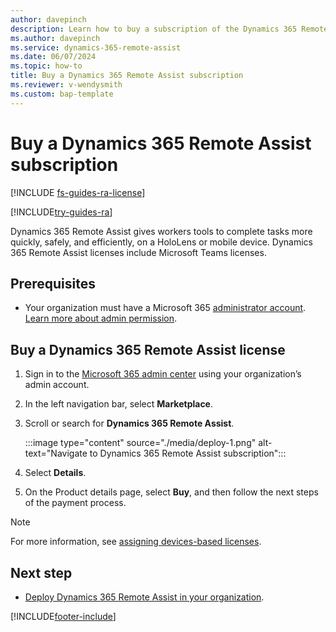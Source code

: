 ```yaml
---
author: davepinch
description: Learn how to buy a subscription of the Dynamics 365 Remote Assist HoloLens and mobile apps.
ms.author: davepinch
ms.service: dynamics-365-remote-assist
ms.date: 06/07/2024
ms.topic: how-to 
title: Buy a Dynamics 365 Remote Assist subscription
ms.reviewer: v-wendysmith
ms.custom: bap-template
---
```


# Buy a Dynamics 365 Remote Assist subscription

[!INCLUDE [fs-guides-ra-license](../includes/fs-guides-ra-license.md)]

[!INCLUDE[try-guides-ra](../includes/try-guides-ra.md)]

Dynamics 365 Remote Assist gives workers tools to complete tasks more quickly, safely, and efficiently, on a HoloLens or mobile device. Dynamics 365 Remote Assist licenses include Microsoft Teams licenses.

## Prerequisites

- Your organization must have a Microsoft 365 [administrator account](https://www.microsoft.com/microsoft-365/business/office-365-administration). [Learn more about admin permission](/microsoft-365/admin/add-users/about-admin-roles).

## Buy a Dynamics 365 Remote Assist license

1. Sign in to the [Microsoft 365 admin center](https://admin.microsoft.com/) using your organization’s admin account.

1. In the left navigation bar, select **Marketplace**.

1. Scroll or search for **Dynamics 365 Remote Assist**.

   :::image type="content" source="./media/deploy-1.png" alt-text="Navigate to Dynamics 365 Remote Assist subscription":::

1. Select **Details**.

1. On the Product details page, select **Buy**, and then follow the next steps of the payment process.

> [!NOTE]
> For more information, see [assigning devices-based licenses](/hololens/hololens2-deployment-guide#general-deployment-recommendations-and-instructions).
 
## Next step

- [Deploy Dynamics 365 Remote Assist in your organization](deploy-remote-assist.md).


[!INCLUDE[footer-include](../includes/footer-banner.md)]
